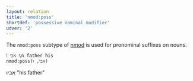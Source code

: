 ```yaml
---
layout: relation
title: 'nmod:poss'
shortdef: 'possessive nominal modifier'
udver: '2'
---
```


The `nmod:poss` subtype of [nmod]() is used for pronominal suffixes on nouns.

~~~ sdparse
אבי ו \n father his
nmod:poss(אבי, ו)
~~~

אביו
"his father"
<!-- Interlanguage links updated Út 9. května 2023, 20:04:21 CEST -->
